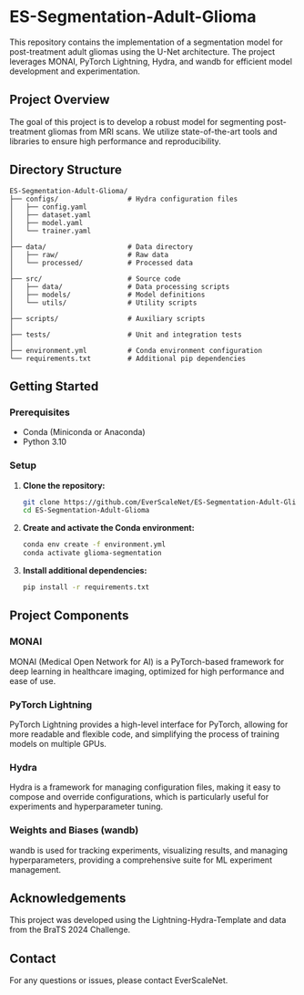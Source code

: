 # ES-Segmentation-Adult-Glioma

This repository contains the implementation of a segmentation model for post-treatment adult gliomas using the U-Net architecture. The project leverages MONAI, PyTorch Lightning, Hydra, and wandb for efficient model development and experimentation.

## Project Overview

The goal of this project is to develop a robust model for segmenting post-treatment gliomas from MRI scans. We utilize state-of-the-art tools and libraries to ensure high performance and reproducibility.

## Directory Structure

```plaintext
ES-Segmentation-Adult-Glioma/
├── configs/                 # Hydra configuration files
│   ├── config.yaml
│   ├── dataset.yaml
│   ├── model.yaml
│   └── trainer.yaml
│
├── data/                    # Data directory
│   ├── raw/                 # Raw data
│   └── processed/           # Processed data
│
├── src/                     # Source code
│   ├── data/                # Data processing scripts
│   ├── models/              # Model definitions
│   └── utils/               # Utility scripts
│ 
├── scripts/                 # Auxiliary scripts
│
├── tests/                   # Unit and integration tests
│
├── environment.yml          # Conda environment configuration
└── requirements.txt         # Additional pip dependencies
```


## Getting Started

### Prerequisites

- Conda (Miniconda or Anaconda)
- Python 3.10

### Setup

1. **Clone the repository:**
    ```bash
    git clone https://github.com/EverScaleNet/ES-Segmentation-Adult-Glioma.git
    cd ES-Segmentation-Adult-Glioma
    ```

2. **Create and activate the Conda environment:**
    ```bash
    conda env create -f environment.yml
    conda activate glioma-segmentation
    ```

3. **Install additional dependencies:**
    ```bash
    pip install -r requirements.txt
    ```

## Project Components

### MONAI
MONAI (Medical Open Network for AI) is a PyTorch-based framework for deep learning in healthcare imaging, optimized for high performance and ease of use.

### PyTorch Lightning
PyTorch Lightning provides a high-level interface for PyTorch, allowing for more readable and flexible code, and simplifying the process of training models on multiple GPUs.

### Hydra
Hydra is a framework for managing configuration files, making it easy to compose and override configurations, which is particularly useful for experiments and hyperparameter tuning.

### Weights and Biases (wandb)
wandb is used for tracking experiments, visualizing results, and managing hyperparameters, providing a comprehensive suite for ML experiment management.

## Acknowledgements

This project was developed using the Lightning-Hydra-Template and data from the BraTS 2024 Challenge.

## Contact

For any questions or issues, please contact EverScaleNet.
